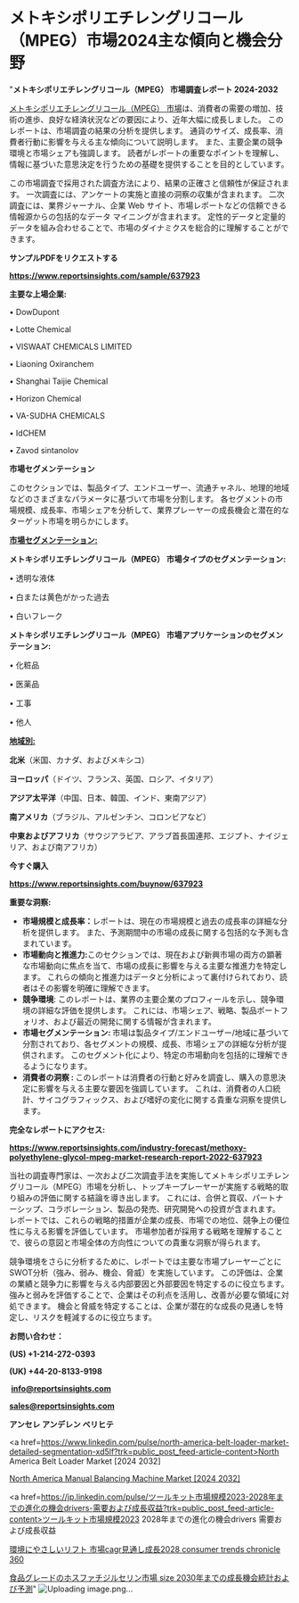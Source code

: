 # メトキシポリエチレングリコール（MPEG）市場2024主な傾向と機会分野

"<strong>メトキシポリエチレングリコール（MPEG） 市場調査レポート 2024-2032</strong>

<a href=https://www.reportsinsights.com/sample/637923>メトキシポリエチレングリコール（MPEG） 市場</a>は、消費者の需要の増加、技術の進歩、良好な経済状況などの要因により、近年大幅に成長しました。 このレポートは、市場調査の結果の分析を提供します。 通貨のサイズ、成長率、消費者行動に影響を与える主な傾向について説明します。 また、主要企業の競争環境と市場シェアも強調します。 読者がレポートの重要なポイントを理解し、情報に基づいた意思決定を行うための基礎を提供することを目的としています。

この市場調査で採用された調査方法により、結果の正確さと信頼性が保証されます。 一次調査には、アンケートの実施と直接の洞察の収集が含まれます。 二次調査には、業界ジャーナル、企業 Web サイト、市場レポートなどの信頼できる情報源からの包括的なデータ マイニングが含まれます。 定性的データと定量的データを組み合わせることで、市場のダイナミクスを総合的に理解することができます。

<strong><b>サンプルPDFをリクエストする</b></strong>

<a href=https://www.reportsinsights.com/sample/637923><strong><u>https://www.reportsinsights.com/sample/637923</u></strong></a>

<strong>主要な上場企業:</strong>

• DowDupont

• Lotte Chemical

• VISWAAT CHEMICALS LIMITED

• Liaoning Oxiranchem

• Shanghai Taijie Chemical

• Horizon Chemical

• VA-SUDHA CHEMICALS

• IdCHEM

• Zavod sintanolov

<strong>市場セグメンテーション</strong>

このセクションでは、製品タイプ、エンドユーザー、流通チャネル、地理的地域などのさまざまなパラメータに基づいて市場を分割します。 各セグメントの市場規模、成長率、市場シェアを分析して、業界プレーヤーの成長機会と潜在的なターゲット市場を明らかにします。

<strong><u>市場セグメンテーション</u></strong><strong><u>:</u></strong>

<strong>メトキシポリエチレングリコール（MPEG） 市場タイプのセグメンテーション:</strong>

• 透明な液体

• 白または黄色がかった過去

• 白いフレーク

<strong>メトキシポリエチレングリコール（MPEG） 市場アプリケーションのセグメンテーション:</strong>

• 化粧品

• 医薬品

• 工事

• 他人

<strong><u>地域別</u></strong><strong><u>:</u></strong>

<strong>北米</strong>（米国、カナダ、およびメキシコ）

<strong>ヨーロッパ</strong>（ドイツ、フランス、英国、ロシア、イタリア）

<strong>アジア太平洋</strong>（中国、日本、韓国、インド、東南アジア）

<strong>南アメリカ</strong>（ブラジル、アルゼンチン、コロンビアなど）

<strong>中東およびアフリカ</strong>（サウジアラビア、アラブ首長国連邦、エジプト、ナイジェリア、および南アフリカ）

<strong>今すぐ購入</strong>

<a href=https://www.reportsinsights.com/buynow/637923><strong><u>https://www.reportsinsights.com/buynow/637923</u></strong></a>

<strong>重要な洞察:</strong>
<ul>
  <li><strong>市場規模と成長率：</strong>レポートは、現在の市場規模と過去の成長率の詳細な分析を提供します。 また、予測期間中の市場の成長に関する包括的な予測も含まれています。</li>
  <li><strong>市場動向と推進力:</strong>このセクションでは、現在および新興市場の両方の顕著な市場動向に焦点を当て、市場の成長に影響を与える主要な推進力を特定します。 これらの傾向と推進力はデータと分析によって裏付けられており、読者はその影響を明確に理解できます。</li>
  <li><strong>競争環境</strong>: このレポートは、業界の主要企業のプロフィールを示し、競争環境の詳細な評価を提供します。 これには、市場シェア、戦略、製品ポートフォリオ、および最近の開発に関する情報が含まれます。</li>
  <li><strong>市場セグメンテーション: </strong>市場は製品タイプ/エンドユーザー/地域に基づいて分割されており、各セグメントの規模、成長、市場シェアの詳細な分析が提供されます。 このセグメント化により、特定の市場動向を包括的に理解できるようになります。</li>
  <li><strong>消費者の洞察 : </strong>このレポートは消費者の行動と好みを調査し、購入の意思決定に影響を与える主要な要因を強調しています。 これは、消費者の人口統計、サイコグラフィックス、および嗜好の変化に関する貴重な洞察を提供します。</li>
</ul>
<strong>完全なレポートにアクセス:</strong>

<a href=https://www.reportsinsights.com/industry-forecast/methoxy-polyethylene-glycol-mpeg-market-research-report-2022-637923><strong><u><b>https://www.reportsinsights.com/industry-forecast/methoxy-polyethylene-glycol-mpeg-market-research-report-2022-637923</b></u></strong></a>

当社の調査専門家は、一次および二次調査手法を実施してメトキシポリエチレングリコール（MPEG）市場を分析し、トップキープレーヤーが実施する戦略的取り組みの評価に関する結論を導き出します。 これには、合併と買収、パートナーシップ、コラボレーション、製品の発売、研究開発への投資が含まれます。 レポートでは、これらの戦略的措置が企業の成長、市場での地位、競争上の優位性に与える影響を評価しています。 市場参加者が採用する戦略を理解することで、彼らの意図と市場全体の方向性についての貴重な洞察が得られます。

競争環境をさらに分析するために、レポートでは主要な市場プレーヤーごとにSWOT分析（強み、弱み、機会、脅威）を実施しています。 この評価は、企業の業績と競争力に影響を与える内部要因と外部要因を特定するのに役立ちます。 強みと弱みを評価することで、企業はその利点を活用し、改善が必要な領域に対処できます。 機会と脅威を特定することは、企業が潜在的な成長の見通しを特定し、リスクを軽減するのに役立ちます。

<strong>お問い合わせ：</strong>

<strong>(US) +1-214-272-0393</strong>

<strong>(UK) +44-20-8133-9198</strong>

<strong> </strong><a href=info@reportsinsights.com><strong><u>info@reportsinsights.com</u></strong></a>

<a href=sales@reportsinsights.com><strong><u>sales@reportsinsights.com</u></strong></a>

<strong>アンセレ アンデレン ベリヒテ</strong>

<a href=https://www.linkedin.com/pulse/north-america-belt-loader-market-detailed-segmentation-xd5lf?trk=public_post_feed-article-content>North America Belt Loader Market [2024 2032]</a>

<a href=https://www.linkedin.com/pulse/north-america-manual-balancing-machine-market-g7l1f/>North America Manual Balancing Machine Market [2024 2032]</a>

<a href=https://jp.linkedin.com/pulse/ツールキット市場規模2023-2028年までの進化の機会drivers-需要および成長収益?trk=public_post_feed-article-content>ツールキット市場規模2023 2028年までの進化の機会drivers 需要および成長収益</a>

<a href=https://www.linkedin.com/pulse/環境にやさしいリフト-市場cagr見通し成長2028-consumer-trends-chronicle-360/>環境にやさしいリフト 市場cagr見通し成長2028 consumer trends chronicle 360</a>

<a href=https://www.linkedin.com/pulse/食品グレードのホスファチジルセリン市場-size-2030年までの成長機会統計および予測-infopulse-daily-360-dd6jf/>食品グレードのホスファチジルセリン市場 size 2030年までの成長機会統計および予測</a>"
![Uploading image.png…]()
